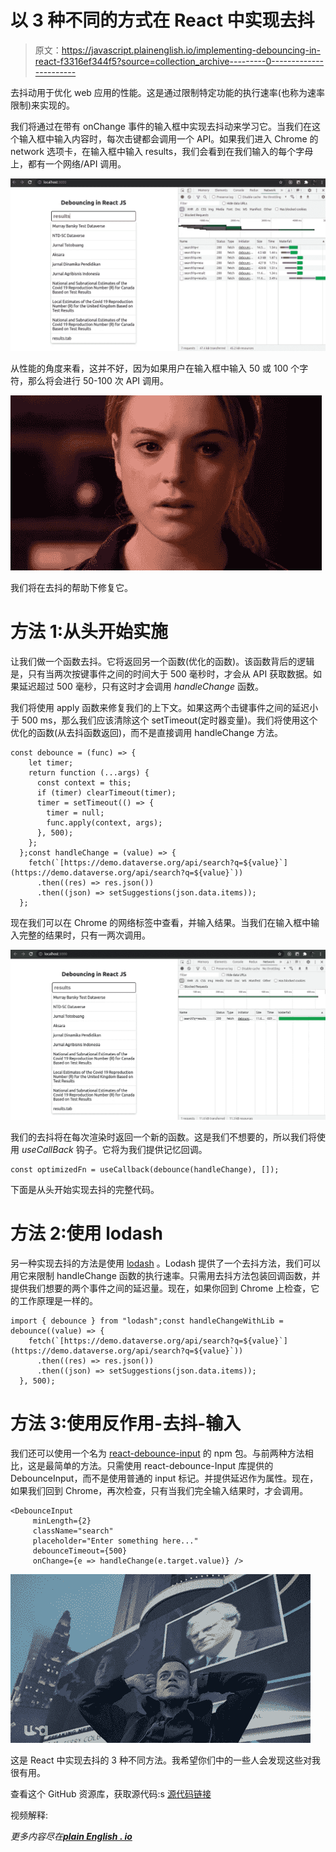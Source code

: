 # 以 3 种不同的方式在 React 中实现去抖

> 原文：<https://javascript.plainenglish.io/implementing-debouncing-in-react-f3316ef344f5?source=collection_archive---------0----------------------->

去抖动用于优化 web 应用的性能。这是通过限制特定功能的执行速率(也称为速率限制)来实现的。

我们将通过在带有 onChange 事件的输入框中实现去抖动来学习它。当我们在这个输入框中输入内容时，每次击键都会调用一个 API。如果我们进入 Chrome 的 network 选项卡，在输入框中输入 results，我们会看到在我们输入的每个字母上，都有一个网络/API 调用。

![](img/3b7e3cd7f5515543dc2921556e8ed125.png)

从性能的角度来看，这并不好，因为如果用户在输入框中输入 50 或 100 个字符，那么将会进行 50-100 次 API 调用。

![](img/54a092c1038808d020819b7ce351999a.png)

我们将在去抖的帮助下修复它。

# **方法 1:从头开始实施**

让我们做一个函数去抖。它将返回另一个函数(优化的函数)。该函数背后的逻辑是，只有当两次按键事件之间的时间大于 500 毫秒时，才会从 API 获取数据。如果延迟超过 500 毫秒，只有这时才会调用 *handleChange* 函数。

我们将使用 apply 函数来修复我们的上下文。如果这两个击键事件之间的延迟小于 500 ms，那么我们应该清除这个 setTimeout(定时器变量)。我们将使用这个优化的函数(从去抖函数返回)，而不是直接调用 handleChange 方法。

```
const debounce = (func) => {
    let timer;
    return function (...args) {
      const context = this;
      if (timer) clearTimeout(timer);
      timer = setTimeout(() => {
        timer = null;
        func.apply(context, args);
      }, 500);
    };
  };const handleChange = (value) => {
    fetch(`[https://demo.dataverse.org/api/search?q=${value}`](https://demo.dataverse.org/api/search?q=${value}`))
      .then((res) => res.json())
      .then((json) => setSuggestions(json.data.items));
  };
```

现在我们可以在 Chrome 的网络标签中查看，并输入结果。当我们在输入框中输入完整的结果时，只有一两次调用。

![](img/c89f1b68fdd687df5b95d64f9cddfb22.png)

我们的去抖将在每次渲染时返回一个新的函数。这是我们不想要的，所以我们将使用 *useCallBack* 钩子。它将为我们提供记忆回调。

```
const optimizedFn = useCallback(debounce(handleChange), []);
```

下面是从头开始实现去抖的完整代码。

# 方法 2:使用 lodash

另一种实现去抖的方法是使用 [lodash](https://www.npmjs.com/package/lodash) 。Lodash 提供了一个去抖方法，我们可以用它来限制 handleChange 函数的执行速率。只需用去抖方法包装回调函数，并提供我们想要的两个事件之间的延迟量。现在，如果你回到 Chrome 上检查，它的工作原理是一样的。

```
import { debounce } from "lodash";const handleChangeWithLib = debounce((value) => {
    fetch(`[https://demo.dataverse.org/api/search?q=${value}`](https://demo.dataverse.org/api/search?q=${value}`))
      .then((res) => res.json())
      .then((json) => setSuggestions(json.data.items));
  }, 500);
```

# 方法 3:使用反作用-去抖-输入

我们还可以使用一个名为 [react-debounce-input](https://www.npmjs.com/package/react-debounce-input) 的 npm 包。与前两种方法相比，这是最简单的方法。只需使用 react-debounce-Input 库提供的 DebounceInput，而不是使用普通的 input 标记。并提供延迟作为属性。现在，如果我们回到 Chrome，再次检查，只有当我们完全输入结果时，才会调用。

```
<DebounceInput
     minLength={2}
     className="search"
     placeholder="Enter something here..."
     debounceTimeout={500}
     onChange={e => handleChange(e.target.value)} />
```

![](img/5aa8bf2f52c5072781c8a6fcf6c78d0d.png)

这是 React 中实现去抖的 3 种不同方法。我希望你们中的一些人会发现这些对我很有用。

查看这个 GitHub 资源库，获取源代码:s [源代码链接](https://github.com/ankitsaxena21/react-debounce-tutorial)

视频解释:

*更多内容尽在*[***plain English . io***](http://plainenglish.io/)